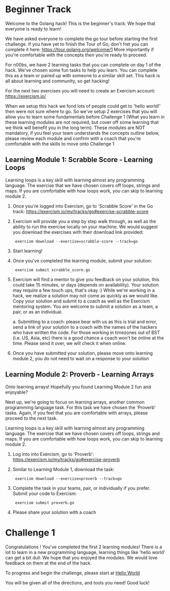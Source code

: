 # Beginner Track

Welcome to the Golang hack!  This is the beginner's track.  We hope that everyone is ready to learn!

We have asked everyone to complete the go tour before starting the first challenge.  If you have yet to finish the Tour of Go, don't fret you can complete it here:  <https://tour.golang.org/welcome/1>
More importantly if you're comfortable with the concepts then you're ready to proceed.

For n00bs, we have 2 learning tasks that you can complete on day 1 of the hack.  We've chosen some fun tasks to help you learn.  You can complete this as a team or paired up with someone to a similar skill set.  This hack is all about learning and community, so get hacking!

For the next two exercises you will need to create an Exercism account: <https://exercism.io/>

When we setup this hack we fond lots of people could get to 'hello world!' then were not sure where to go.  So we've setup 2 exercises that you will allow you to learn some fundamentals before Challenge 1 (What you learn in these learning modules are not required, but cover off some learning that we think will benefit you in the long term).  These modules are NOT mandatory, if you feel your team understands the concepts outline below, please review each module and confirm with a coach that you're comfortable with the skills to move onto Challenge 1

## Learning Module 1: Scrabble Score - Learning Loops

Learning loops is a key skill with learning almost any programming language.  The exercise that we have chosen covers off loops, strings and maps.  If you are comfortable with how loops work, you can skip to learning module 2.

1. Once you're logged into Exercism, go to 'Scrabble Score' in the Go track: <https://exercism.io/my/tracks/go#exercise-scrabble-score>

2. Exercism will provide you a step by step walk through, as well as the ability to run the exercise locally on your machine.  We would suggest you download the exercises with their download link provided: 

        exercism download --exercise=scrabble-score --track=go

3. Start learning!

4. Once you've completed the learning module, submit your solution:

        exercism submit scrabble_score.go

5. Exercism will find a mentor to give you feedback on your solution, this could take 15 minutes, or days (depends on availability). Your solution may require a few touch ups, that's okay :)  While we're working in a hack, we realize a solution may not come as quickly as we would like.  Copy your solution and submit to a coach as well as the Exercism mentoring system.  You are welcome to submit a solution as a team, a pair, or as an individual.  

    a. Submitting to a coach: please bear with us as this is trial and error, send a link of your solution to a coach with the names of the hackers who have written the code.  For those working in timezones out of BST (i.e. US, Asia, etc) there is a good chance a coach won't be online at the time.  Please send it over, we will check it when online.

6. Once you have submitted your solution, please move onto learning module 2, you do not need to wait on a response to your solution

## Learning Module 2: Proverb - Learning Arrays

Onto learning arrays!  Hopefully you found Learning Module 2 fun and enjoyable?

Next up, we're going to focus on learning arrays, another common programming language task.  For this task we have chosen the 'Proverb' tasks.  Again, if you feel that you are comfortable with arrays, please proceed to the next task.


Learning loops is a key skill with learning almost any programming language.  The exercise that we have chosen covers off loops, strings and maps.  If you are comfortable with how loops work, you can skip to learning module 2.

1. Log into into Exercism, go to 'Proverb': <https://exercism.io/my/tracks/go#exercise-proverb>

2. Similar to Learning Module 1, download the task:

        exercism download --exercise=proverb --track=go

3. Complete the task in your teams, pair, or individually if you prefer.  Submit your code to Exercism: 

        exercism submit proverb.go

4. Please share your solution with a coach

# Challenge 1

Congratulations !  You've completed the first 2 learning modules! There is a lot to learn in a new programming language, learning things like 'hello world' can get a bit dull.  We hope that you enjoyed the modules.  We would love feedback on them at the end of the hack.

To progress and begin the challenge, please start at [Hello World](helloworld.md)

You will be given all of the directions, and tools you need!  Good luck!
